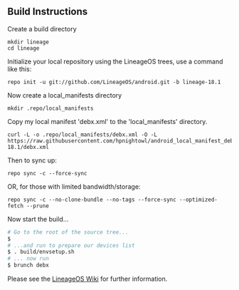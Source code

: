 Build Instructions
------------------
Create a build directory

	mkdir lineage
	cd lineage

Initialize your local repository using the LineageOS trees, use a command like this:

    repo init -u git://github.com/LineageOS/android.git -b lineage-18.1

Now create a local_manifests directory

    mkdir .repo/local_manifests

Copy my local manifest 'debx.xml' to the 'local_manifests' directory.

    curl -L -o .repo/local_manifests/debx.xml -O -L https://raw.githubusercontent.com/hpnightowl/android_local_manifest_deb/lineage-18.1/debx.xml

Then to sync up:

    repo sync -c --force-sync

OR, for those with limited bandwidth/storage:

    repo sync -c --no-clone-bundle --no-tags --force-sync --optimized-fetch --prune


Now start the build...

```bash
# Go to the root of the source tree...
$
# ...and run to prepare our devices list
$ . build/envsetup.sh
# ... now run
$ brunch debx
```


Please see the [LineageOS Wiki](https://wiki.lineageos.org/) for further information.

